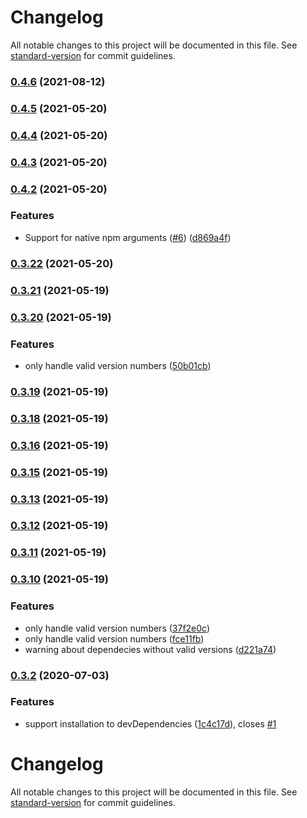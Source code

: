 # Changelog

All notable changes to this project will be documented in this file. See [standard-version](https://github.com/conventional-changelog/standard-version) for commit guidelines.

### [0.4.6](https://github.com/alxlchnr/transitive-peerdeps/compare/v0.4.5...v0.4.6) (2021-08-12)

### [0.4.5](https://github.com/alxlchnr/transitive-peerdeps/compare/v0.4.4...v0.4.5) (2021-05-20)

### [0.4.4](https://github.com/alxlchnr/transitive-peerdeps/compare/v0.4.3...v0.4.4) (2021-05-20)

### [0.4.3](https://github.com/alxlchnr/transitive-peerdeps/compare/v0.4.2...v0.4.3) (2021-05-20)

### [0.4.2](https://github.com/alxlchnr/transitive-peerdeps/compare/v0.3.22...v0.4.2) (2021-05-20)


### Features

* Support for native npm arguments ([#6](https://github.com/alxlchnr/transitive-peerdeps/issues/6)) ([d869a4f](https://github.com/alxlchnr/transitive-peerdeps/commit/d869a4f155246266af2048d91d53cac4de87fabd))

### [0.3.22](https://github.com/alxlchnr/transitive-peerdeps/compare/v0.3.21...v0.3.22) (2021-05-20)

### [0.3.21](https://github.com/alxlchnr/transitive-peerdeps/compare/v0.3.20...v0.3.21) (2021-05-19)

### [0.3.20](https://github.com/alxlchnr/transitive-peerdeps/compare/v0.3.19...v0.3.20) (2021-05-19)


### Features

* only handle valid version numbers ([50b01cb](https://github.com/alxlchnr/transitive-peerdeps/commit/50b01cbec98c7291950e993267c669382d3f2b42))

### [0.3.19](https://github.com/alxlchnr/transitive-peerdeps/compare/v0.3.18...v0.3.19) (2021-05-19)

### [0.3.18](https://github.com/alxlchnr/transitive-peerdeps/compare/v0.3.16...v0.3.18) (2021-05-19)

### [0.3.16](https://github.com/alxlchnr/transitive-peerdeps/compare/v0.3.15...v0.3.16) (2021-05-19)

### [0.3.15](https://github.com/alxlchnr/transitive-peerdeps/compare/v0.3.13...v0.3.15) (2021-05-19)

### [0.3.13](https://github.com/alxlchnr/transitive-peerdeps/compare/v0.3.12...v0.3.13) (2021-05-19)

### [0.3.12](https://github.com/alxlchnr/transitive-peerdeps/compare/v0.3.11...v0.3.12) (2021-05-19)

### [0.3.11](https://github.com/alxlchnr/transitive-peerdeps/compare/v0.3.10...v0.3.11) (2021-05-19)

### [0.3.10](https://github.com/alxlchnr/transitive-peerdeps/compare/v0.3.3...v0.3.10) (2021-05-19)


### Features

* only handle valid version numbers ([37f2e0c](https://github.com/alxlchnr/transitive-peerdeps/commit/37f2e0c73ef98ced39ecf5af0e9a0ac929e157bf))
* only handle valid version numbers ([fce11fb](https://github.com/alxlchnr/transitive-peerdeps/commit/fce11fb720afaa17b43d2521f58ea4b892e72970))
* warning about dependecies without valid versions ([d221a74](https://github.com/alxlchnr/transitive-peerdeps/commit/d221a74e092845c6c2eb092ab387bf43edc318ee))

### [0.3.2](https://github.com/alxlchnr/transitive-peerdeps/compare/v0.3.1...v0.3.2) (2020-07-03)


### Features

* support installation to devDependencies ([1c4c17d](https://github.com/alxlchnr/transitive-peerdeps/commit/1c4c17db5a623a51f4c6ccfcba01d609fa8c1722)), closes [#1](https://github.com/alxlchnr/transitive-peerdeps/issues/1)

# Changelog

All notable changes to this project will be documented in this file. See [standard-version](https://github.com/conventional-changelog/standard-version) for commit guidelines.

